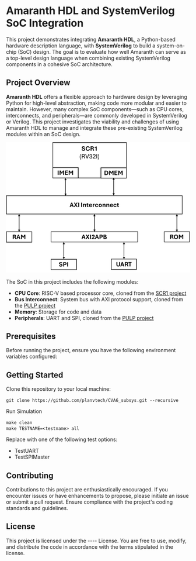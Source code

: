 # Amaranth HDL and SystemVerilog SoC Integration

This project demonstrates integrating **Amaranth HDL**, a Python-based hardware description language, with **SystemVerilog** to build a system-on-chip (SoC) design. The goal is to evaluate how well Amaranth can serve as a top-level design language when combining existing SystemVerilog components in a cohesive SoC architecture.

## Project Overview

**Amaranth HDL** offers a flexible approach to hardware design by leveraging Python for high-level abstraction, making code more modular and easier to maintain. However, many complex SoC components—such as CPU cores, interconnects, and peripherals—are commonly developed in SystemVerilog or Verilog. This project investigates the viability and challenges of using Amaranth HDL to manage and integrate these pre-existing SystemVerilog modules within an SoC design.

![SoC_Amaranth block diagram](./SoC_Amaranth.png)

The SoC in this project includes the following modules:
- **CPU Core**: RISC-V based processor core, cloned from the [SCR1 project](https://github.com/syntacore/scr1)
- **Bus Interconnect**: System bus with AXI protocol support, cloned from the [PULP project](https://github.com/pulp-platform)
- **Memory**: Storage for code and data
- **Peripherals**: UART and SPI, cloned from the [PULP project](https://github.com/pulp-platform)

## Prerequisites

Before running the project, ensure you have the following environment variables configured:

## Getting Started
Clone this repository to your local machine:

```
git clone https://github.com/planvtech/CVA6_subsys.git --recursive
```
Run Simulation
```
make clean
make TESTNAME=<testname> all
```
Replace <test-name> with one of the following test options:
- TestUART
- TestSPIMaster

## Contributing
Contributions to this project are enthusiastically encouraged. If you encounter issues or have enhancements to propose, please initiate an issue or submit a pull request. Ensure compliance with the project's coding standards and guidelines.

## License
This project is licensed under the ---- License. You are free to use, modify, and distribute the code in accordance with the terms stipulated in the license.
